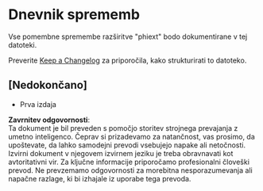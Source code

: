# Dnevnik sprememb

Vse pomembne spremembe razširitve "phiext" bodo dokumentirane v tej datoteki.

Preverite [Keep a Changelog](http://keepachangelog.com/) za priporočila, kako strukturirati to datoteko.

## [Nedokončano]

- Prva izdaja

**Zavrnitev odgovornosti**:  
Ta dokument je bil preveden s pomočjo storitev strojnega prevajanja z umetno inteligenco. Čeprav si prizadevamo za natančnost, vas prosimo, da upoštevate, da lahko samodejni prevodi vsebujejo napake ali netočnosti. Izvirni dokument v njegovem izvirnem jeziku je treba obravnavati kot avtoritativni vir. Za ključne informacije priporočamo profesionalni človeški prevod. Ne prevzemamo odgovornosti za morebitna nesporazumevanja ali napačne razlage, ki bi izhajale iz uporabe tega prevoda.